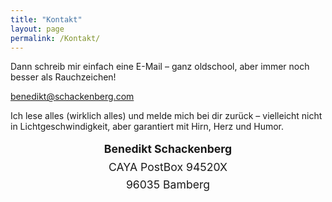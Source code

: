 ```yaml
---
title: "Kontakt"
layout: page
permalink: /Kontakt/
---
```


Dann schreib mir einfach eine E-Mail – ganz oldschool, aber immer noch besser als Rauchzeichen!

benedikt@schackenberg.com 

Ich lese alles (wirklich alles) und melde mich bei dir zurück – vielleicht nicht in Lichtgeschwindigkeit, aber garantiert mit Hirn, Herz und Humor.


 <div style="font-size: 1.1rem; line-height: 1.6; text-align: center;">
    <strong>Benedikt Schackenberg</strong>
	<br>
	CAYA PostBox 94520X
	<br>
	96035 Bamberg
  </div>
